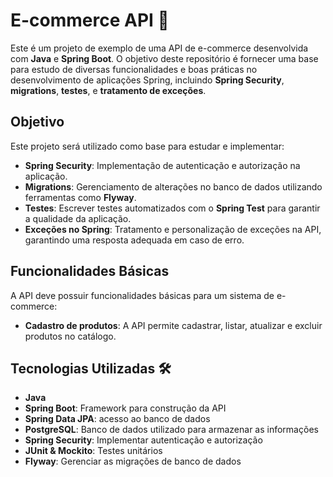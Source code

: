 # E-commerce API 🛒

Este é um projeto de exemplo de uma API de e-commerce desenvolvida com **Java** e **Spring Boot**. O objetivo deste repositório é fornecer uma base para estudo de diversas funcionalidades e boas práticas no desenvolvimento de aplicações Spring, incluindo **Spring Security**, **migrations**, **testes**, e **tratamento de exceções**.

## Objetivo

Este projeto será utilizado como base para estudar e implementar:

- **Spring Security**: Implementação de autenticação e autorização na aplicação.
- **Migrations**: Gerenciamento de alterações no banco de dados utilizando ferramentas como **Flyway**.
- **Testes**: Escrever testes automatizados com o **Spring Test** para garantir a qualidade da aplicação.
- **Exceções no Spring**: Tratamento e personalização de exceções na API, garantindo uma resposta adequada em caso de erro.

## Funcionalidades Básicas

A API deve possuir funcionalidades básicas para um sistema de e-commerce:

- **Cadastro de produtos**: A API permite cadastrar, listar, atualizar e excluir produtos no catálogo.

## Tecnologias Utilizadas 🛠️

- **Java**
- **Spring Boot**: Framework para construção da API
- **Spring Data JPA**: acesso ao banco de dados 
- **PostgreSQL**: Banco de dados utilizado para armazenar as informações 
- **Spring Security**: Implementar autenticação e autorização 
- **JUnit & Mockito**: Testes unitários
- **Flyway**: Gerenciar as migrações de banco de dados 
